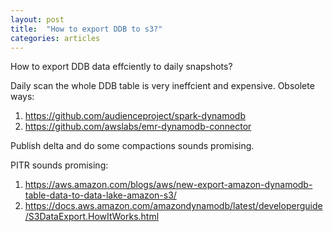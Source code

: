 ```yaml
---
layout: post
title:  "How to export DDB to s3?"
categories: articles 
---
```

How to export DDB data effciently to daily snapshots?


Daily scan the whole DDB table is very ineffcient and expensive. Obsolete ways:

1. https://github.com/audienceproject/spark-dynamodb
1. https://github.com/awslabs/emr-dynamodb-connector

Publish delta and do some compactions sounds promising.

PITR sounds promising:

1. https://aws.amazon.com/blogs/aws/new-export-amazon-dynamodb-table-data-to-data-lake-amazon-s3/
1. https://docs.aws.amazon.com/amazondynamodb/latest/developerguide/S3DataExport.HowItWorks.html


